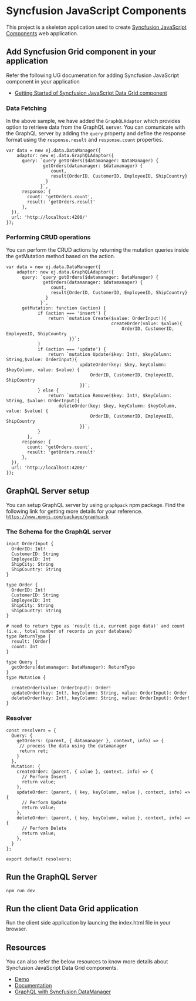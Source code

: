 # Syncfusion JavaScript Components

This project is a skeleton application used to create [Syncfusion JavaScript Components](https://www.syncfusion.com/javascript-ui-controls) web application.



## Add Syncfusion Grid component in your application

Refer the following UG documenation for adding Syncfusion JavaScript component in your application
* [Getting Started of Syncfusion JavaScript Data Grid component](https://ej2.syncfusion.com/javascript/documentation/grid/getting-started/)

### Data Fetching

In the above sample, we have added the `GraphQLAdaptor` which provides option to retrieve data from the GraphQL server. You can comunicate with the GraphQL server by adding the `query` property and define the response format using the `response.result` and `response.count` properties.

```
var data = new ej.data.DataManager({
    adaptor: new ej.data.GraphQLAdaptor({
      query: `query getOrders($datamanager: DataManager) {
              getOrders(datamanager: $datamanager) {
                 count,
                 result{OrderID, CustomerID, EmployeeID, ShipCountry}
               }
             }`,   
      response: {
        count: 'getOrders.count',
        result: 'getOrders.result'
      },
  }),
  url: 'http://localhost:4200/'
});
```

### Performing CRUD operations

You can perform the CRUD actions by returning the mutation queries inside the getMutation method based on the action.

```
var data = new ej.data.DataManager({
    adaptor: new ej.data.GraphQLAdaptor({
      query: `query getOrders($datamanager: DataManager) {
              getOrders(datamanager: $datamanager) {
                 count,
                 result{OrderID, CustomerID, EmployeeID, ShipCountry}
               }
             }`, 
      getMutation: function (action) {
            if (action === 'insert') {
                return `mutation Create($value: OrderInput!){
                                        createOrder(value: $value){
                                            OrderID, CustomerID, EmployeeID, ShipCountry
                        }}`;
            }
            if (action === 'update') {
                return `mutation Update($key: Int!, $keyColumn: String,$value: OrderInput){
                            updateOrder(key: $key, keyColumn: $keyColumn, value: $value) {
                                OrderID, CustomerID, EmployeeID, ShipCountry
                            }}`;
            } else {
                return `mutation Remove($key: Int!, $keyColumn: String, $value: OrderInput){
                    deleteOrder(key: $key, keyColumn: $keyColumn, value: $value) {
                                OrderID, CustomerID, EmployeeID, ShipCountry
                            }}`;
            }
        },
      response: {
        count: 'getOrders.count',
        result: 'getOrders.result'
      },
  }),
  url: 'http://localhost:4200/'
});
```

## GraphQL Server setup

You can setup GraphQL server by using `graphpack` npm package. Find the following link for getting more details for your reference.
[`https://www.npmjs.com/package/graphpack`](https://www.npmjs.com/package/graphpack) 

### The Schema for the GraphQL server

```
input OrderInput {
  OrderID: Int!
  CustomerID: String
  EmployeeID: Int
  ShipCity: String
  ShipCountry: String
}

type Order {
  OrderID: Int!
  CustomerID: String
  EmployeeID: Int
  ShipCity: String
  ShipCountry: String
}

# need to return type as 'result (i.e, current page data)' and count (i.e., total number of records in your database)
type ReturnType {
  result: [Order]
  count: Int
}

type Query {
  getOrders(datamanager: DataManager): ReturnType 
}
type Mutation {

  createOrder(value: OrderInput): Order!
  updateOrder(key: Int!, keyColumn: String, value: OrderInput): Order
  deleteOrder(key: Int!, keyColumn: String, value: OrderInput): Order!
}
```

### Resolver

```
const resolvers = {
  Query: {
    getOrders: (parent, { datamanager }, context, info) => {     
     // process the data using the datamanager
     return ret;
    }
  },
  Mutation: {
    createOrder: (parent, { value }, context, info) => {
      // Perform Insert
      return value;
    },
    updateOrder: (parent, { key, keyColumn, value }, context, info) => {
      // Perform Update
      return value;
    },
    deleteOrder: (parent, { key, keyColumn, value }, context, info) => {
      // Perform Delete
      return value;
    },
  }
};

export default resolvers;

```

## Run the GraphQL Server

```
npm run dev
```

## Run the client Data Grid application

Run the client side application by launcing the index.html file in your browser.

## Resources

You can also refer the below resources to know more details about Syncfusion JavaScript Data Grid components.
* [Demo](https://ej2.syncfusion.com/javascript/demos/#/material/grid/grid-overview.html)
* [Documentation](https://ej2.syncfusion.com/javascript/documentation/grid/)
* [GraphQL with Syncfusion DataManager](https://ej2.syncfusion.com/javascript/documentation/data/adaptors/#graphql-adaptor)
